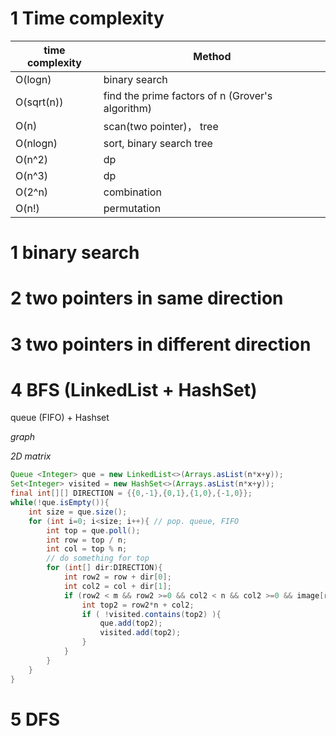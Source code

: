 # 1 Time complexity
| time complexity | Method |
| ----------- | ----------- |
| O(logn) | binary search |
| O(sqrt(n)) | find the prime factors of n (Grover's algorithm) |
| O(n) | scan(two pointer)， tree |
| O(nlogn) | sort, binary search tree |
| O(n^2) | dp |
| O(n^3) | dp |
| O(2^n) | combination |
| O(n!) | permutation |

# 1 binary search


# 2 two pointers in same direction


# 3 two pointers in different direction


# 4 BFS (LinkedList + HashSet)
queue (FIFO) + Hashset  

*graph*

*2D matrix*

``` java
Queue <Integer> que = new LinkedList<>(Arrays.asList(n*x+y));
Set<Integer> visited = new HashSet<>(Arrays.asList(n*x+y));
final int[][] DIRECTION = {{0,-1},{0,1},{1,0},{-1,0}};
while(!que.isEmpty()){
    int size = que.size();
    for (int i=0; i<size; i++){ // pop. queue, FIFO 
        int top = que.poll();
        int row = top / n;
        int col = top % n;
        // do something for top
        for (int[] dir:DIRECTION){
            int row2 = row + dir[0];
            int col2 = col + dir[1];
            if (row2 < m && row2 >=0 && col2 < n && col2 >=0 && image[row2][col2] =='1'){
                int top2 = row2*n + col2;
                if ( !visited.contains(top2) ){
                    que.add(top2);
                    visited.add(top2);
                }
            }
        }
    }
}
```




# 5 DFS
